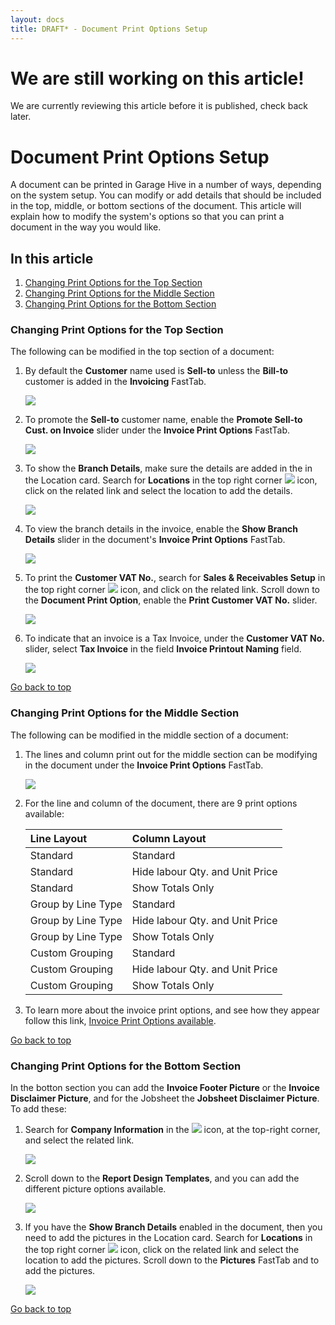 ```yaml
---
layout: docs
title: DRAFT* - Document Print Options Setup
---
```


<a name="top"></a>

# We are still working on this article!
We are currently reviewing this article before it is published, check back later.

# Document Print Options Setup
A document can be printed in Garage Hive in a number of ways, depending on the system setup. You can modify or add details that should be included in the top, middle, or bottom sections of the document. This article will explain how to modify the system's options so that you can print a document in the way you would like.

## In this article
1. [Changing Print Options for the Top Section](#changing-print-options-for-the-top-section)
2. [Changing Print Options for the Middle Section](#changing-print-options-for-the-middle-section)
3. [Changing Print Options for the Bottom Section](#changing-print-options-for-the-bottom-section)

### Changing Print Options for the Top Section
The following can be modified in the top section of a document:
1. By default the **Customer** name used is **Sell-to** unless the **Bill-to** customer is added in the **Invoicing** FastTab.

   ![](media/garagehive-print-options-top-section1.png)

2. To promote the **Sell-to** customer name, enable the **Promote Sell-to Cust. on Invoice** slider under the **Invoice Print Options** FastTab.

   ![](media/garagehive-print-options-top-section2.png)

3. To show the **Branch Details**, make sure the details are added in the in the Location card. Search for **Locations** in the top right corner ![](media/search_icon.png) icon, click on the related link and select the location to add the details.

   ![](media/garagehive-print-options-top-section3.png)

4. To view the branch details in the invoice, enable the **Show Branch Details** slider in the document's **Invoice Print Options** FastTab.

   ![](media/garagehive-print-options-top-section4.png)

5. To print the **Customer VAT No.**, search for **Sales & Receivables Setup** in the top right corner ![](media/search_icon.png) icon, and click on the related link. Scroll down to the **Document Print Option**, enable the **Print Customer VAT No.** slider.

   ![](media/garagehive-print-options-top-section5.png)

6. To indicate that an invoice is a Tax Invoice, under the **Customer VAT No.** slider, select **Tax Invoice** in the field **Invoice Printout Naming** field.

   ![](media/garagehive-print-options-top-section6.png)


[Go back to top](#top)

### Changing Print Options for the Middle Section
The following can be modified in the middle section of a document:
1. The lines and column print out for the middle section can be modifying in the document under the **Invoice Print Options** FastTab.

   ![](media/garagehive-print-options-middle-section1.png)

2. For the line and column of the document, there are 9 print options available:

   | Line Layout        | Column Layout                   |
   | :----------------- | :------------------------------ |
   | Standard           | Standard                        |
   | Standard           | Hide labour Qty. and Unit Price |
   | Standard           | Show Totals Only                |
   | Group by Line Type | Standard                        |
   | Group by Line Type | Hide labour Qty. and Unit Price |
   | Group by Line Type | Show Totals Only                |
   | Custom Grouping    | Standard                        |
   | Custom Grouping    | Hide labour Qty. and Unit Price |
   | Custom Grouping    | Show Totals Only                |

3. To learn more about the invoice print options, and see how they appear follow this link, [Invoice Print Options available](/docs/golive-print-invoice.html#line-layout-options).


[Go back to top](#top)

### Changing Print Options for the Bottom Section
In the botton section you can add the **Invoice Footer Picture** or the **Invoice Disclaimer Picture**, and for the Jobsheet the **Jobsheet Disclaimer Picture**. To add these:
1. Search for **Company Information** in the ![](media/search_icon.png) icon, at the top-right corner, and select the related link.

   ![](media/garagehive-print-options-bottom-section1.png)

2. Scroll down to the **Report Design Templates**, and you can add the different picture options available.

   ![](media/garagehive-print-options-bottom-section2.png)

3. If you have the **Show Branch Details** enabled in the document, then you need to add the pictures in the Location card. Search for **Locations** in the top right corner ![](media/search_icon.png) icon, click on the related link and select the location to add the pictures. Scroll down to the **Pictures** FastTab and to add the pictures.

   ![](media/garagehive-print-options-bottom-section3.png)


[Go back to top](#top)